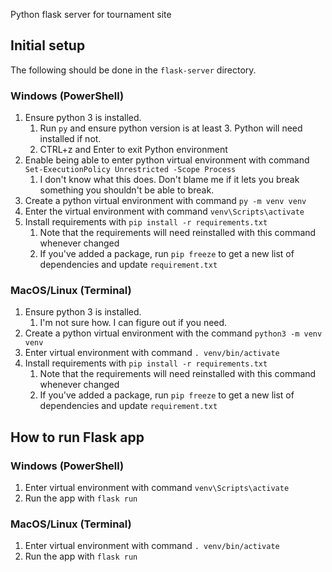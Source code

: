 Python flask server for tournament site

## Initial setup
The following should be done in the `flask-server` directory.

### Windows (PowerShell)
1. Ensure python 3 is installed.
    1. Run `py` and ensure python version is at least 3. Python will need installed if not.
    2. CTRL+z and Enter to exit Python environment
2. Enable being able to enter python virtual environment with command `Set-ExecutionPolicy Unrestricted -Scope Process`
    1. I don't know what this does. Don't blame me if it lets you break something you shouldn't be able to break.
3. Create a python virtual environment with command `py -m venv venv`
4. Enter the virtual environment with command `venv\Scripts\activate`
5. Install requirements with `pip install -r requirements.txt`
    1. Note that the requirements will need reinstalled with this command whenever changed
    2. If you've added a package, run `pip freeze` to get a new list of dependencies and update `requirement.txt`

### MacOS/Linux (Terminal)
1. Ensure python 3 is installed.
    1. I'm not sure how. I can figure out if you need.
2. Create a python virtual environment with the command `python3 -m venv venv`
3. Enter virtual environment with command `. venv/bin/activate`
4. Install requirements with `pip install -r requirements.txt`
    1. Note that the requirements will need reinstalled with this command whenever changed
    2. If you've added a package, run `pip freeze` to get a new list of dependencies and update `requirement.txt`

## How to run Flask app

### Windows (PowerShell)

1. Enter virtual environment with command `venv\Scripts\activate`
2. Run the app with `flask run`

### MacOS/Linux (Terminal)

1. Enter virtual environment with command `. venv/bin/activate`
2. Run the app with `flask run`
